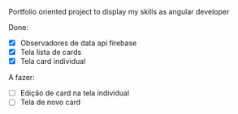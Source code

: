 Portfolio oriented project to display my skills as angular developer

Done:
- [x] Observadores de data api firebase
- [x] Tela lista de cards
- [x] Tela card individual

A fazer:
- [ ] Edição de card na tela individual
- [ ] Tela de novo card